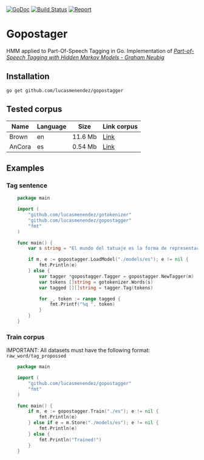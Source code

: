 [![GoDoc](https://godoc.org/github.com/lucasmenendez/gopostagger?status.svg)](https://godoc.org/github.com/lucasmenendez/gopostagger)
[![Build Status](https://travis-ci.org/lucasmenendez/gopostagger.svg?branch=master)](https://travis-ci.org/lucasmenendez/gopostagger)
[![Report](https://goreportcard.com/badge/github.com/lucasmenendez/gopostagger)](https://goreportcard.com/report/github.com/lucasmenendez/gopostagger)

# Gopostager
HMM applied to Part-Of-Speech Tagging in Go. Implementation of [*Part-of-Speech Tagging with Hidden Markov Models - Graham Neubig*](http://www.phontron.com/slides/nlp-programming-en-04-hmm.pdf)
    
## Installation
```
go get github.com/lucasmenendez/gopostagger
```


## Tested corpus

 Name | Language | Size | Link corpus
----- | ----- | ------ | ----
Brown | en | 11.6 Mb | [Link](https://github.com/lucasmenendez/gopostagger/tree/master/en)
AnCora | es | 0.54 Mb | [Link](https://github.com/lucasmenendez/gopostagger/tree/master/es)

## Examples

### Tag sentence
```go
    package main

    import (
        "github.com/lucasmenendez/gotokenizer"
        "github.com/lucasmenendez/gopostagger"
        "fmt"
    )

    func main() {
        var s string = "El mundo del tatuaje es la forma de representación artística más expresiva que puede existir para un artista, puesto que su obra permanece inalterable de por vida."

        if m, e := gopostagger.LoadModel("./models/es"); e != nil {
            fmt.Println(e)
        } else {
            var tagger *gopostagger.Tagger = gopostagger.NewTagger(m)
            var tokens []string = gotokenizer.Words(s)
            var tagged [][]string = tagger.Tag(tokens)

            for _, token := range tagged {
                fmt.Printf("%q ", token)
            }
        }
    }
```

### Train corpus
IMPORTANT: All datasets must have the following format: `raw_word/tag_propossed`

```go
    package main

    import (
        "github.com/lucasmenendez/gopostagger"
        "fmt"
    )

    func main() {
        if m, e := gopostagger.Train("./es"); e != nil {
            fmt.Println(e)
        } else if e = m.Store("./models/es"); e != nil {
            fmt.Println(e)
        } else {
            fmt.Println("Trained!")
        }
    }
```